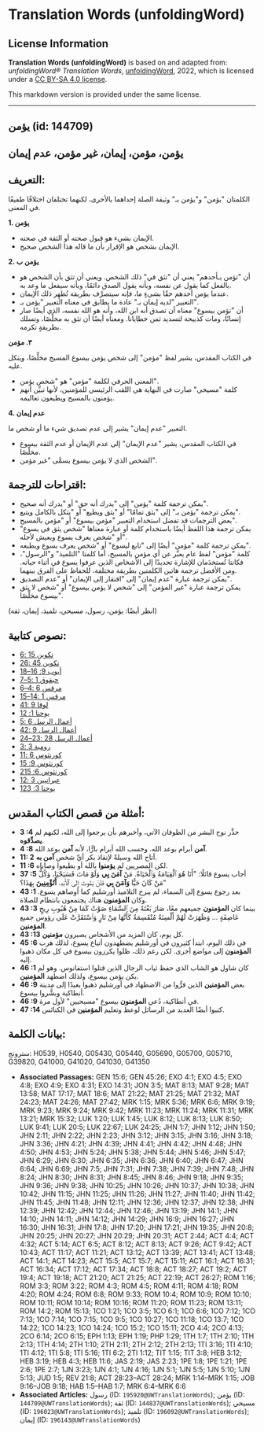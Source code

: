 # Translation Words (unfoldingWord)

## License Information

**Translation Words (unfoldingWord)** is based on and adapted from: _unfoldingWord® Translation Words_, [unfoldingWord](https://unfoldingword.org/utw), 2022, which is licensed under a [CC BY-SA 4.0 license](https://creativecommons.org/licenses/by-sa/4.0/legalcode.en).

This markdown version is provided under the same license.



--------------------------------

## يؤمن (id: 144709)

يؤمن، مؤمن، إيمان، غير مؤمن، عدم إيمان
--------------------------------------

التعريف:
--------

الكلمتان "يؤمن" و"يؤمن بـ" وثيقة الصلة إحداهما بالأخرى، لكنهما تختلفان اختلافًا طفيفًا في المعنى.

**1\. يؤمن**

* الإيمان بشيء هو قبول صحته أو الثقة في صحته.
* الإيمان بشخص هو الإقرار بأن ما قاله هذا الشخص صحيح.

**2\. يؤمن ب**

* أن "تؤمن بـأحدهم" يعني أن "تثق في" ذلك الشخص. ويعني أن تثق بأن الشخص هو بالفعل كما يقول عن نفسه، وبأنه يقول الصدق دائمًا، وبأنه سيفعل ما وعد به.
* عندما يؤمن أحدهم حقًا بشيءٍ ما، فإنه سيتصرَّف بطريقة تُظهِر ذلك الإيمان.
* التعبير "لديه إيمان بـ" عادة ما يطابق في معناه التعبير "يؤمن بـ".
* أن "تؤمن بيسوع" معناه أن تصدق أنه ابن الله، وأنه هو الله نفسه، الذي أيضًا صار إنسانًا، ومات كذبيحة لتسديد ثمن خطايانا. ومعناه أيضًا أن تثق به مخلِّصًا، وتسلك بطريقةٍ تكرمه.

**٣. مؤمن**

في الكتاب المقدس، يشير لفظ "مؤمن" إلى شخص يؤمن بيسوع المسيح مخلِّصًا، ويتكل عليه.

* المعنى الحرفي لكلمة "مؤمن" هو "شخص يؤمن".
* كلمة "مسيحي" صارت في النهاية هي اللقب الرئيسي للمؤمنين، لأنها تبيِّن أنهم يؤمنون بالمسيح ويطيعون تعاليمه.

**4\. عدم إيمان**

التعبير "عدم إيمان" يشير إلى عدم تصديق شيء ما أو شخص ما.

* في الكتاب المقدس، يشير "عدم الإيمان" إلى عدم الإيمان أو عدم الثقة بيسوع مخلِّصًا.
* الشخص الذي لا يؤمن بيسوع يسمَّى "غير مؤمن".

اقتراحات للترجمة:
-----------------

* يمكن ترجمة كلمة "يؤمن" إلى "يدرك أنه حق" أو "يدرك أنه صحيح".
* يمكن ترجمة "يؤمن بـ" إلى "يثق تمامًا" أو "يثق ويطيع" أو "يتكل بالكامل ويتبع".
* بعض الترجمات قد تفضل استخدام التعبير "مؤمن بيسوع" أو "مؤمن بالمسيح".
* يمكن ترجمة هذا اللفظ أيضًا باستخدام كلمة أو عبارة معناها "شخص يثق في يسوع" أو "شخص يعرف يسوع ويعيش لأجله".
* يمكن ترجمة كلمة "مؤمن" أيضًا إلى "تابع ليسوع" أو "شخص يعرف يسوع ويطيعه".
* كلمة "مؤمن" لفظ عام يعبِّر عن أي مؤمن بالمسيح، أما كلمتا "التلميذ" و"الرسول"، فكانتا تُستخدَمان للإشارة تحديدًا إلى الأشخاص الذين عرفوا يسوع في أثناء حياته. ومن الأفضل ترجمة هاتين الكلمتين بطريقة مختلفة، للحفاظ على الفرق بينهما.
* يمكن ترجمة عبارة "عدم إيمان" إلى "افتقار إلى الإيمان" أو "عدم التصديق".
* يمكن ترجمة عبارة "غير المؤمن" إلى "شخص لا يؤمن بيسوع" أو "شخص لا يثق بيسوع مخلِّصًا".

(انظر أيضًا: يؤمن، رسول، مسيحي، تلميذ، إيمان، ثقة)

نصوص كتابية:
------------

* [تكوين 15 :6](https://ref.ly/Gen15:6)
* [تكوين 45 :26](https://ref.ly/Gen45:26)
* [أيوب 9: 16–18](https://ref.ly/Job9:16-Job9:18)
* [حبقوق 1 :5–7](https://ref.ly/Hab1:5-Hab1:7)
* [مرقس 6 :4–6](https://ref.ly/Mark6:4-Mark6:6)
* [مرقس 1 :14–15](https://ref.ly/Mark1:14-Mark1:15)
* [لوقا 9 :41](https://ref.ly/Luke9:41)
* [يوحنا 1: 12](https://ref.ly/John1:12)
* [أعمال الرسل 6 :5](https://ref.ly/Acts6:5)
* [أعمال الرسل 9 :42](https://ref.ly/Acts9:42)
* [أعمال الرسل 28 :23–24](https://ref.ly/Acts28:23-Acts28:24)
* [رومية 3 :3](https://ref.ly/Rom3:3)
* [1كورنثوس 6 :1](https://ref.ly/1Cor6:1)
* [1كورنثوس 9: 5](https://ref.ly/1Cor9:5)
* [2كورنثوس 6: 15](https://ref.ly/2Cor6:15)
* [عبرانيين 3 :12](https://ref.ly/Heb3:12)
* [1يوحنا 3: 23](https://ref.ly/1John3:23)

أمثلة من قصص الكتاب المقدس:
---------------------------

* **3 :4** حذَّر نوح البشر من الطوفان الآتي، وأخبرهم بأن يرجعوا إلى الله، لكنهم لم **يصدِّقوه**.
* **4 :8** **آمن** أبرام بوعد الله. وحسب الله أبرام بارًّا، لأنه **آمن** بوعد الله.
* **11: 2** أتاح الله وسيلةً لإنقاذ بكر أيِّ شخص **آمن به**.
* **11 :6** لكن المصريين لم **يؤمنوا** بالله أو يطيعوا وصاياه.
* **37 :5** أجاب يسوع قائلًا: "أَنَا هُوَ ٱلْقِيَامَةُ وَٱلْحَيَاةُ. مَنْ **آمَنَ بِي** وَلَوْ مَاتَ فَسَيَحْيَا، وَكُلُّ مَنْ كَانَ حَيًّا **وَآمَنَ بِي** فَلَنْ يَمُوتَ إِلَى ٱلْأَبَدِ. **أَتُؤْمِنِينَ** بِهَذَا؟"
* **43 :1** بعد رجوع يسوع إلى السماء، لم يبرح التلاميذ أورشليم كما أوصاهم يسوع. وكان **المؤمنون** هناك يجتمعون بانتظام للصلاة.
* **43 :3** بينما كان **المؤمنون** جميعهم معًا، صَارَ بَغْتَةً مِنَ ٱلسَّمَاءِ صَوْتٌ كَمَا مِنْ هُبُوبِ رِيحٍ عَاصِفَةٍ ... وَظَهَرَتْ لَهُمْ أَلْسِنَةٌ مُنْقَسِمَةٌ كَأَنَّهَا مِنْ نَارٍ وَٱسْتَقَرَّتْ عَلَى رؤوس جميع **المؤمنين**.
* **43 :13** كل يوم، كان المزيد من الأشخاص يصيرون **مؤمنين**.
* **45 :6** في ذلك اليوم، ابتدأ كثيرون في أورشليم يضطهدون أتباع يسوع، لذلك هرب **المؤمنون** إلى مواضع أخرى. لكن رغم ذلك، ظلوا يكرزون بيسوع في كل مكان ذهبوا إليه.
* **46 :1** كان شاول هو الشاب الذي حفظ ثياب الرجال الذين قتلوا استفانوس. وهو لم يكن يؤمن بيسوع، ولذلك اضطهد **المؤمنين**.
* **46 :9** بعض **المؤمنين** الذين فرُّوا من الاضطهاد في أورشليم ذهبوا بعيدًا إلى مدينة أنطاكية وبشَّروا بيسوع.
* **46 :9** في أنطاكية، دُعي **المؤمنون** بيسوع "مسيحيين" لأول مرة.
* **47 :14** كتبوا أيضًا العديد من الرسائل لوعظ وتعليم **المؤمنين** في الكنائس.

بيانات الكلمة:
--------------

سترونج: H0539, H0540, G05430, G05440, G05690, G05700, G05710, G39820, G41000, G41020, G41030, G41350

* **Associated Passages:** GEN 15:6; GEN 45:26; EXO 4:1; EXO 4:5; EXO 4:8; EXO 4:9; EXO 4:31; EXO 14:31; JON 3:5; MAT 8:13; MAT 9:28; MAT 13:58; MAT 17:17; MAT 18:6; MAT 21:22; MAT 21:25; MAT 21:32; MAT 24:23; MAT 24:26; MAT 27:42; MRK 1:15; MRK 5:36; MRK 6:6; MRK 9:19; MRK 9:23; MRK 9:24; MRK 9:42; MRK 11:23; MRK 11:24; MRK 11:31; MRK 13:21; MRK 15:32; LUK 1:20; LUK 1:45; LUK 8:12; LUK 8:13; LUK 8:50; LUK 9:41; LUK 20:5; LUK 22:67; LUK 24:25; JHN 1:7; JHN 1:12; JHN 1:50; JHN 2:11; JHN 2:22; JHN 2:23; JHN 3:12; JHN 3:15; JHN 3:16; JHN 3:18; JHN 3:36; JHN 4:21; JHN 4:39; JHN 4:41; JHN 4:42; JHN 4:48; JHN 4:50; JHN 4:53; JHN 5:24; JHN 5:38; JHN 5:44; JHN 5:46; JHN 5:47; JHN 6:29; JHN 6:30; JHN 6:35; JHN 6:36; JHN 6:40; JHN 6:47; JHN 6:64; JHN 6:69; JHN 7:5; JHN 7:31; JHN 7:38; JHN 7:39; JHN 7:48; JHN 8:24; JHN 8:30; JHN 8:31; JHN 8:45; JHN 8:46; JHN 9:18; JHN 9:35; JHN 9:36; JHN 9:38; JHN 10:25; JHN 10:26; JHN 10:37; JHN 10:38; JHN 10:42; JHN 11:15; JHN 11:25; JHN 11:26; JHN 11:27; JHN 11:40; JHN 11:42; JHN 11:45; JHN 11:48; JHN 12:11; JHN 12:36; JHN 12:37; JHN 12:38; JHN 12:39; JHN 12:42; JHN 12:44; JHN 12:46; JHN 13:19; JHN 14:1; JHN 14:10; JHN 14:11; JHN 14:12; JHN 14:29; JHN 16:9; JHN 16:27; JHN 16:30; JHN 16:31; JHN 17:8; JHN 17:20; JHN 17:21; JHN 19:35; JHN 20:8; JHN 20:25; JHN 20:27; JHN 20:29; JHN 20:31; ACT 2:44; ACT 4:4; ACT 4:32; ACT 5:14; ACT 6:5; ACT 8:12; ACT 8:13; ACT 9:26; ACT 9:42; ACT 10:43; ACT 11:17; ACT 11:21; ACT 13:12; ACT 13:39; ACT 13:41; ACT 13:48; ACT 14:1; ACT 14:23; ACT 15:5; ACT 15:7; ACT 15:11; ACT 16:1; ACT 16:31; ACT 16:34; ACT 17:12; ACT 17:34; ACT 18:8; ACT 18:27; ACT 19:2; ACT 19:4; ACT 19:18; ACT 21:20; ACT 21:25; ACT 22:19; ACT 26:27; ROM 1:16; ROM 3:3; ROM 3:22; ROM 4:3; ROM 4:5; ROM 4:11; ROM 4:18; ROM 4:20; ROM 4:24; ROM 6:8; ROM 9:33; ROM 10:4; ROM 10:9; ROM 10:10; ROM 10:11; ROM 10:14; ROM 10:16; ROM 11:20; ROM 11:23; ROM 13:11; ROM 14:2; ROM 15:13; 1CO 1:21; 1CO 3:5; 1CO 6:1; 1CO 6:6; 1CO 7:12; 1CO 7:13; 1CO 7:14; 1CO 7:15; 1CO 9:5; 1CO 10:27; 1CO 11:18; 1CO 13:7; 1CO 14:22; 1CO 14:23; 1CO 14:24; 1CO 15:2; 1CO 15:11; 2CO 4:4; 2CO 4:13; 2CO 6:14; 2CO 6:15; EPH 1:13; EPH 1:19; PHP 1:29; 1TH 1:7; 1TH 2:10; 1TH 2:13; 1TH 4:14; 2TH 1:10; 2TH 2:11; 2TH 2:12; 2TH 2:13; 1TI 3:16; 1TI 4:10; 1TI 4:12; 1TI 5:8; 1TI 5:16; 1TI 6:2; 2TI 1:12; TIT 1:15; TIT 3:8; HEB 3:12; HEB 3:19; HEB 4:3; HEB 11:6; JAS 2:19; JAS 2:23; 1PE 1:8; 1PE 1:21; 1PE 2:6; 1PE 2:7; 1JN 3:23; 1JN 4:1; 1JN 4:16; 1JN 5:1; 1JN 5:5; 1JN 5:10; 1JN 5:13; JUD 1:5; REV 21:8; ACT 28:23–ACT 28:24; MRK 1:14–MRK 1:15; JOB 9:16–JOB 9:18; HAB 1:5–HAB 1:7; MRK 6:4–MRK 6:6
* **Associated Articles:** رسول (ID: `195920@UWTranslationWords`); يؤمن (ID: `144709@UWTranslationWords`); ثقة (ID: `144837@UWTranslationWords`); مسيحي (ID: `196023@UWTranslationWords`); تلميذ (ID: `196092@UWTranslationWords`); إيمان (ID: `196143@UWTranslationWords`)

